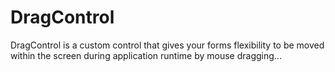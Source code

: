 # DragControl
DragControl is a custom control that gives your forms flexibility to be moved within the screen during application runtime by mouse dragging...

